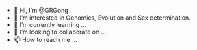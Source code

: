 - 👋 Hi, I’m @GRGong
- 👀 I’m interested in Genomics, Evolution and Sex determination.
- 🌱 I’m currently learning ...
- 💞️ I’m looking to collaborate on ...
- 📫 How to reach me ...

<!---
GRGong/GRGong is a ✨ special ✨ repository because its `README.md` (this file) appears on your GitHub profile.
You can click the Preview link to take a look at your changes.
--->
